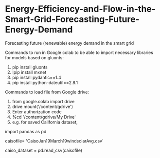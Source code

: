 # Energy-Efficiency-and-Flow-in-the-Smart-Grid-Forecasting-Future-Energy-Demand
Forecasting future (renewable) energy demand in the smart grid

Commands to run in Google colab to be able to import necessary libraries for models based on gluonts:

1. pip install gluonts
2. !pip install mxnet
3. pip install pydantic==1.4
4. pip install python-dateutil==2.8.1

Commands to load file from Google drive:

1. from google.colab import drive 
2. drive.mount('/content/gdrive')
3. Enter authorization code
4. %cd '/content/gdrive/My Drive'
5. e.g. for saved California dataset, 
<p> import pandas as pd </p>
<p> caisofile= 'CaisoJan19March19windsolarAvg.csv' </p>
<p> caiso_dataset = pd.read_csv(caisofile) </p>



